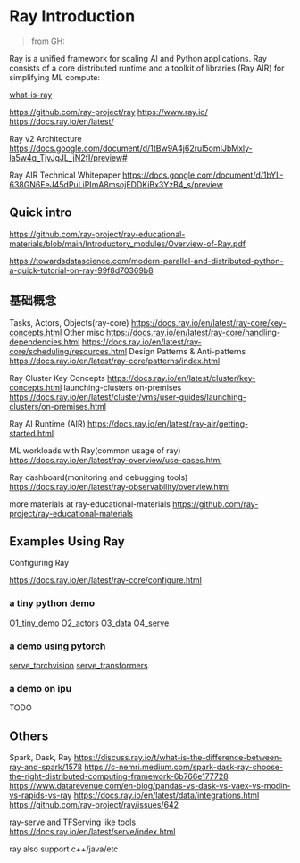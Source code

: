 <!-- TOC
# Ray Introduction
## Quick intro
## 基础概念
## Examples Using Ray
## Others
-->

# Ray Introduction

> from GH:

Ray is a unified framework for scaling AI and Python applications. Ray consists of a core distributed runtime and a toolkit of libraries (Ray AIR) for simplifying ML compute:

[what-is-ray](https://raw.githubusercontent.com/ray-project/ray/master/doc/source/images/what-is-ray-padded.svg)

https://github.com/ray-project/ray
https://www.ray.io/
https://docs.ray.io/en/latest/

Ray v2 Architecture
https://docs.google.com/document/d/1tBw9A4j62ruI5omIJbMxly-la5w4q_TjyJgJL_jN2fI/preview#

Ray AIR Technical Whitepaper
https://docs.google.com/document/d/1bYL-638GN6EeJ45dPuLiPImA8msojEDDKiBx3YzB4_s/preview

## Quick intro

https://github.com/ray-project/ray-educational-materials/blob/main/Introductory_modules/Overview-of-Ray.pdf

https://towardsdatascience.com/modern-parallel-and-distributed-python-a-quick-tutorial-on-ray-99f8d70369b8

## 基础概念

Tasks, Actors, Objects(ray-core)
https://docs.ray.io/en/latest/ray-core/key-concepts.html
Other misc
https://docs.ray.io/en/latest/ray-core/handling-dependencies.html
https://docs.ray.io/en/latest/ray-core/scheduling/resources.html
Design Patterns & Anti-patterns
https://docs.ray.io/en/latest/ray-core/patterns/index.html

Ray Cluster Key Concepts
https://docs.ray.io/en/latest/cluster/key-concepts.html
launching-clusters on-premises
https://docs.ray.io/en/latest/cluster/vms/user-guides/launching-clusters/on-premises.html

Ray AI Runtime (AIR)
https://docs.ray.io/en/latest/ray-air/getting-started.html

ML workloads with Ray(common usage of ray)
https://docs.ray.io/en/latest/ray-overview/use-cases.html

Ray dashboard(monitoring and debugging tools)
https://docs.ray.io/en/latest/ray-observability/overview.html

more materials at ray-educational-materials
https://github.com/ray-project/ray-educational-materials

## Examples Using Ray

Configuring Ray

https://docs.ray.io/en/latest/ray-core/configure.html

### a tiny python demo

[O1_tiny_demo](O1_tiny_demo.py)
[O2_actors](O2_actors.py)
[O3_data](O3_data.py)
[O4_serve](O4_serve.py)

### a demo using pytorch

[serve_torchvision](serve_torchvision.py)
[serve_transformers](serve_transformers.py)

### a demo on ipu

TODO

## Others

Spark, Dask, Ray
https://discuss.ray.io/t/what-is-the-difference-between-ray-and-spark/1578
https://c-nemri.medium.com/spark-dask-ray-choose-the-right-distributed-computing-framework-6b766e177728
https://www.datarevenue.com/en-blog/pandas-vs-dask-vs-vaex-vs-modin-vs-rapids-vs-ray
https://docs.ray.io/en/latest/data/integrations.html
https://github.com/ray-project/ray/issues/642

ray-serve and TFServing like tools
https://docs.ray.io/en/latest/serve/index.html

ray also support c++/java/etc
